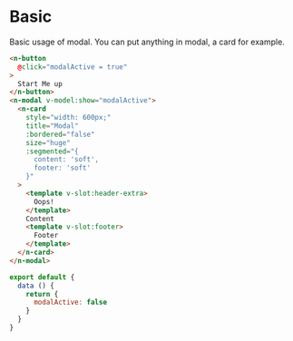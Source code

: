 # Basic
Basic usage of modal. You can put anything in modal, a card for example.
```html
<n-button
  @click="modalActive = true"
>
  Start Me up
</n-button>
<n-modal v-model:show="modalActive">
  <n-card
    style="width: 600px;"
    title="Modal"
    :bordered="false"
    size="huge"
    :segmented="{
      content: 'soft',
      footer: 'soft'
    }"
  >
    <template v-slot:header-extra>
      Oops!
    </template>
    Content
    <template v-slot:footer>
      Footer
    </template>
  </n-card>
</n-modal>
```
```js
export default {
  data () {
    return {
      modalActive: false
    }
  }
}
```